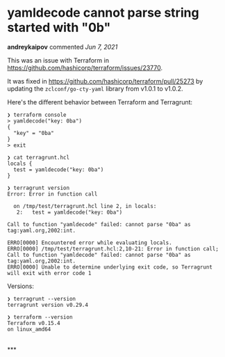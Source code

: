 # yamldecode cannot parse string started with "0b"

**andreykaipov** commented *Jun 7, 2021*

This was an issue with Terraform in https://github.com/hashicorp/terraform/issues/23770.

It was fixed in https://github.com/hashicorp/terraform/pull/25273 by updating the `zclconf/go-cty-yaml` library from v1.0.1 to v1.0.2.

Here's the different behavior between Terraform and Terragrunt:

```console
❯ terraform console
> yamldecode("key: 0ba")
{
  "key" = "0ba"
}
> exit

❯ cat terragrunt.hcl
locals {
  test = yamldecode("key: 0ba")
}

❯ terragrunt version
Error: Error in function call

  on /tmp/test/terragrunt.hcl line 2, in locals:
   2:   test = yamldecode("key: 0ba")

Call to function "yamldecode" failed: cannot parse "0ba" as tag:yaml.org,2002:int.

ERRO[0000] Encountered error while evaluating locals.
ERRO[0000] /tmp/test/terragrunt.hcl:2,10-21: Error in function call; Call to function "yamldecode" failed: cannot parse "0ba" as tag:yaml.org,2002:int.
ERRO[0000] Unable to determine underlying exit code, so Terragrunt will exit with error code 1
```

Versions:

```console
❯ terragrunt --version
terragrunt version v0.29.4

❯ terraform --version
Terraform v0.15.4
on linux_amd64
```
<br />
***


